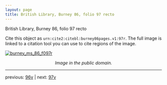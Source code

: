 ```yaml
---
layout: page
title: British Library, Burney 86, folio 97 recto
---
```


British Library, Burney 86, folio 97 recto

Cite this object as `urn:cite2:citebl:burney86pages.v1:97r`.  The full image is linked to a citation tool you can use to cite regions of the image.

[![burney_ms_86_f097r](http://www.homermultitext.org/iipsrv?IIIF=/project/homer/pyramidal/deepzoom/citebl/burney86imgs/v1/burney_ms_86_f097r.tif/full/800,/0/default.jpg)](http://www.homermultitext.org/ict2/?urn=urn:cite2:citebl:burney86imgs.v1:burney_ms_86_f097r) 

<p style="text-align: center; font-style: italic;">Image in the public domain.</p>

---

previous: [96v](../96v/) | next: [97v](../97v/)